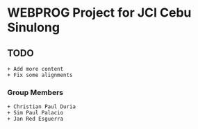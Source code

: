 # WEBPROG Project for JCI Cebu Sinulong

## TODO

    + Add more content
    + Fix some alignments
    
### Group Members
    
    + Christian Paul Duria 
    + Sim Paul Palacio
    + Jan Red Esguerra
